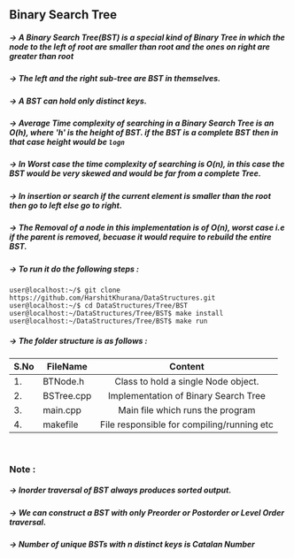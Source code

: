 &nbsp;&nbsp;&nbsp;&nbsp;&nbsp;&nbsp; <h2> Binary Search Tree </h2>

##### -> A Binary Search Tree(BST) is a special kind of Binary Tree in which the node to the left of root are smaller than root and the ones on right are greater than root  
##### -> The left and the right sub-tree are BST in themselves.
##### -> A BST can hold only distinct keys.
##### -> Average Time complexity of searching in a Binary Search Tree is an O(h), where 'h' is the height of BST. if the BST is a complete BST then in that case height would be `logn`
##### -> In Worst case the time complexity of searching is O(n), in this case the BST would be very skewed and would be far from a complete Tree.
##### -> In insertion or search if the current element is smaller than the root then go to left else go to right.
##### -> The Removal of a node in this implementation is of O(n), worst case i.e if the parent is removed, becuase it would require to rebuild the entire BST.

##### -> To run it do the following steps :
```
user@localhost:~/$ git clone https://github.com/HarshitKhurana/DataStructures.git
user@localhost:~/$ cd DataStructures/Tree/BST
user@localhost:~/DataStructures/Tree/BST$ make install
user@localhost:~/DataStructures/Tree/BST$ make run

```

##### -> The folder structure is as follows : 

|S.No| FileName                                  | Content                                                                 |
|----| ------------------------------------------|:-----------------------------------------------------------------------:|
|1.  | BTNode.h                                  | Class to hold a single Node object.                                     |
|2.  | BSTree.cpp                                | Implementation of Binary Search Tree                                    |
|3.  | main.cpp                                  | Main file which runs the program                                        |
|4.  | makefile                                  | File responsible for compiling/running etc                              |


&nbsp;&nbsp;&nbsp;&nbsp;&nbsp;&nbsp; <h3>Note : </h3> 

##### -> Inorder traversal of BST always produces sorted output.
##### -> We can construct a BST with only Preorder or Postorder or Level Order traversal. 
##### -> Number of unique BSTs with n distinct keys is Catalan Number

